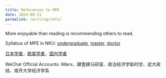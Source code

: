 ```yaml
---
title: References to MPE
date: 2024-09-11
permalink: /writing/refs/
---
```


More enjoyable than reading is recommending others to read.

Syllabus of MPE in NKU: [undergraduate](http://xishanyu2.github.io/files/MPE_syllabus_undergraduate.pdf), [master](http://xishanyu2.github.io/files/MPE_syllabus_master.pdf), [doctor](http://xishanyu2.github.io/files/MPE_syllabus_doctor.pdf)

[日本学者](https://xishanyu2.github.io/writing/refs/jp)，[欧美学者](https://xishanyu2.github.io/writing/refs/ea)，[国内学者](https://xishanyu2.github.io/writing/refs/cn)

WeChat Official Accounts: iMarx、肆壹肆马研室、政治经济学新时空、武大政经、南开大学经济学系
